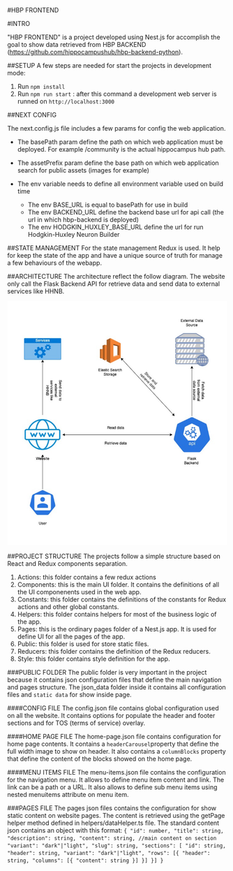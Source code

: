 #HBP FRONTEND

#INTRO

"HBP FRONTEND" is a project developed using Nest.js for accomplish the goal to show data retrieved from HBP BACKEND (https://github.com/hippocampushub/hbp-backend-python).

##SETUP
A few steps are needed for start the projects in development mode:
1. Run `npm install`
2. Run `npm run start` : after this command a development web server is runned on `http://localhost:3000`

##NEXT CONFIG

The next.config.js file includes a few params for config the web application.

- The basePath param define the path on which web application must be deployed. For example /community is the actual hippocampus hub path.

- The assetPrefix param define the base path on which web application search for public assets (images for example)

- The env variable needs to define all environment variable used on build time 
    - The env BASE_URL is equal to basePath for use in build
    - The env BACKEND_URL define the backend base url for api call (the url in which hbp-backend is deployed)
    - The env HODGKIN_HUXLEY_BASE_URL define the url for run Hodgkin-Huxley Neuron Builder
  
##STATE MANAGEMENT
For the state management Redux is used. It help for keep the state of the app and have a unique source of truth for manage a few behaviours of the webapp.

##ARCHITECTURE
The architecture reflect the follow diagram.
The website only call the Flask Backend API for retrieve data and send data to external services like HHNB.

![architecture](architecture.jpg)

##PROJECT STRUCTURE
The projects follow a simple structure based on React and Redux components separation.
1. Actions: this folder contains a few redux actions
2. Components: this is the main UI folder. It contains the definitions of all the UI componenents used in the web app.
3. Constants: this folder contains the definitions of the constants for Redux actions and other global constants.
4. Helpers: this folder contains helpers for most of the business logic of the app.
5. Pages: this is the ordinary pages folder of a Nest.js app. It is used for define UI for all the pages of the app.
6. Public: this folder is used for store static files.
7. Reducers: this folder contains the definition of the Redux reducers.
8. Style: this folder contains style definition for the app.

###PUBLIC FOLDER
The public folder is very important in the project because it contains json configuration files that define the main navigation and pages structure.
The json_data folder inside it contains all configuration files and `static data` for show inside page.

####CONFIG FILE
The config.json file contains global configuration used on all the website.
It contains options for populate the header and footer sections and for TOS (terms of service) overlay.

####HOME PAGE FILE
The home-page.json file contains configuration for home page contents.
It contains a `headerCarousel`property that define the full width image to show on header.
It also contains a `columnBlocks` property that define the content of the blocks showed on the home page.

####MENU ITEMS FILE
The menu-items.json file contains the configuration for the navigation menu.
It allows to define menu item content and link.
The link can be a path or a URL.
It also allows to define sub menu items using nested menuitems attribute on menu item.

###PAGES FILE
The pages json files contains the configuration for show static content on website pages.
The content is retrieved using the getPage helper method defined in helpers/dataHelper.ts file.
The standard content json contains an object with this format:
`{
  "id": number,
  "title": string,
  "description": string,
  "content": string, //main content on section
  "variant": "dark"|"light",
  "slug": string,
  "sections": [
    "id": string,
    "header": string,
    "variant": "dark"|"light",
    "rows": [{
       "header": string,
       "columns": [{
            "content": string
       }]
    }]
  }]
}`


